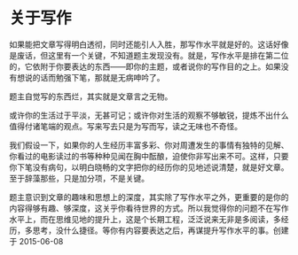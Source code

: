 # 关于写作

如果能把文章写得明白透彻，同时还能引人入胜，那写作水平就是好的。这话好像是废话，但这里有一个关键，不知道题主发现没有。就是，写作水平是排在第二位的，它依附于你要表达的东西——即你的主题，或者说你的写作目的之上。如果没有想说的话而勉强下笔，那就是无病呻吟了。 

题主自觉写的东西烂，其实就是文章言之无物。 

或许你的生活过于平淡，无甚可记；或许你对生活的观察不够敏锐，提炼不出什么值得付诸笔端的观点。写来写去只是为写而写，读之无味也不奇怪。 

我们假设一下，如果你的人生经历丰富多彩、你对周遭发生的事情有独特的见解、你看过的电影读过的书等种种见闻在胸中酝酿，迫使你非写出来不可。这样，只要你下笔没有病句，以明白晓畅的文字把你的经历你的见地述说清楚，就是好文章。至于辞藻那些，只是加分项，不是关键。

题主意识到文章的趣味和思想上的深度，其实除了写作水平之外，更重要的是你的内容得够有趣、够深度，这关乎你看待世界的方式。所以我觉得你的问题不在写作水平上，而在思维见地的提升上，这是个长期工程，泛泛说来无非是多阅读，多经历，多思考，没什么捷径。等你有内容要表达之后，再谋提升写作水平的事。创建于 2015-06-08

